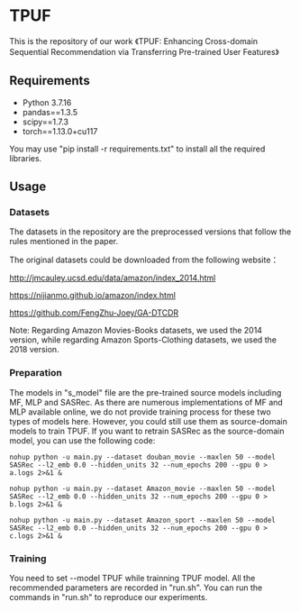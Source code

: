 # TPUF
This is the repository of our work 《TPUF: Enhancing Cross-domain Sequential Recommendation via Transferring Pre-trained User Features》
## Requirements
* Python 3.7.16
* pandas==1.3.5
* scipy==1.7.3
* torch==1.13.0+cu117

You may use "pip install -r requirements.txt" to install all the required libraries.
## Usage

### Datasets
The datasets in the repository are the preprocessed versions that follow the rules mentioned in the paper.

The original datasets could be downloaded from the following website：

http://jmcauley.ucsd.edu/data/amazon/index_2014.html

https://nijianmo.github.io/amazon/index.html

https://github.com/FengZhu-Joey/GA-DTCDR

Note: Regarding Amazon Movies-Books datasets, we used the 2014 version, while regarding Amazon Sports-Clothing datasets, we used the 2018 version.

### Preparation
The models in "s_model" file are the pre-trained source models including MF, MLP and SASRec. As there are numerous implementations of MF and MLP available online, we do not provide training process for these two types of models here. However, you could still use them as source-domain models to train TPUF.
If you want to retrain SASRec as the source-domain model, you can use the following code:
```
nohup python -u main.py --dataset douban_movie --maxlen 50 --model SASRec --l2_emb 0.0 --hidden_units 32 --num_epochs 200 --gpu 0 > a.logs 2>&1 &
```
```
nohup python -u main.py --dataset Amazon_movie --maxlen 50 --model SASRec --l2_emb 0.0 --hidden_units 32 --num_epochs 200 --gpu 0 > b.logs 2>&1 &
```
```
nohup python -u main.py --dataset Amazon_sport --maxlen 50 --model SASRec --l2_emb 0.0 --hidden_units 32 --num_epochs 200 --gpu 0 > c.logs 2>&1 &
```

### Training
You need to set --model TPUF while trainning TPUF model.
All the recommended parameters are recorded in "run.sh". You can run the commands in "run.sh" to reproduce our experiments.
